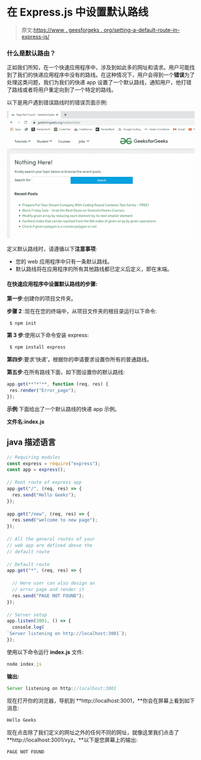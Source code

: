 # 在 Express.js 中设置默认路线

> 原文:[https://www . geesforgeks . org/setting-a-default-route-in-express-js/](https://www.geeksforgeeks.org/setting-a-default-route-in-express-js/)

### 什么是默认路由？

正如我们所知，在一个快速应用程序中，涉及到如此多的网址和请求。用户可能找到了我们的快递应用程序中没有的路线。在这种情况下，用户会得到一个**错误**为了处理这类问题，我们为我们的快递 app 设置了一个默认路线，通知用户，他打错了路线或者将用户重定向到了一个特定的路线。

以下是用户遇到错误路线时的错误页面示例:

![](img/635e30da15b2b2d9008a8bbf40b6ab71.png)

定义默认路线时，请遵循以下**注意事项**:

*   您的 web 应用程序中只有一条默认路线。
*   默认路线将在应用程序的所有其他路线都已定义后定义，即在末端。

#### 在快速应用程序中设置默认路线的步骤:

**第一步**:创建你的项目文件夹。

**步骤 2** :现在在您的终端中，从项目文件夹的根目录运行以下命令:

```js
 $ npm init
```

**第 3 步**:使用以下命令安装 express:

```js
 $ npm install express
```

**第四步**:要求‘快递’，根据你的申请要求设置你所有的普通路线。

**第五步**:在所有路线下面，如下图设置你的默认路线:

```js
app.get(**"*"**, function (req, res) {
 res.render("Error_page"); 
});
```

**示例**:下面给出了一个默认路线的快递 app 示例。

**文件名:index.js**

## java 描述语言

```js
// Requiring modules
const express = require("express");
const app = express();

// Root route of express app
app.get("/", (req, res) => {
  res.send("Hello Geeks");
});

app.get("/new", (req, res) => {
  res.send("welcome to new page");
});

// All the general routes of your
// web app are defined above the
// default route

// Default route
app.get("*", (req, res) => {

  // Here user can also design an
  // error page and render it 
  res.send("PAGE NOT FOUND");
});

// Server setup
app.listen(3001, () => {
  console.log(
`Server listening on http://localhost:3001`);
});
```

使用以下命令运行 **index.js** 文件:

```js
node index.js
```

**输出:**

```js
Server listening on http://localhost:3001
```

现在打开你的浏览器，导航到 **http://localhost:3001，**你会在屏幕上看到如下消息:

```js
Hello Geeks
```

现在点击除了我们定义的网址之外的任何不同的网址，就像这里我们点击了 **http://localhost:3001/xyz。**以下是您屏幕上的输出:

```js
PAGE NOT FOUND
```